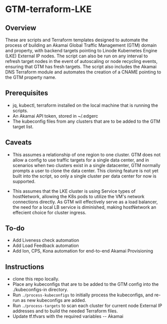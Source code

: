 # GTM-terraform-LKE
 
## Overview

These are scripts and Terraform templates designed to automate the process of building an Akamai Global Traffic Management (GTM) domain and property, with backend targets pointing to Linode Kubernetes Engine (LKE) External IP nodes. The script can also be run on any interval to refresh target nodes in the event of autoscaling or node recycling events, ensuring that GTM has fresh targets. The script also includes the Akamai DNS Terraform module and automates the creation of a CNAME pointing to the GTM property name. 

## Prerequisites 

- jq, kubectl, terraform installed on the local machine that is running the scripts.
- An Akamai API token, stored in ~/.edgerc
- The kubeconfig files from any clusters that are to be added to the GTM target list.

## Caveats 

- This assumes a relationship of one region to one cluster. GTM does not allow a config to use traffic targets for a single data center, and in scenarios when two clusters exist in a single datacenter, GTM normally prompts a user to clone the data center. This cloning feature is not yet built into the script, so only a single cluster per data center for now is supported.

- This assumes that the LKE cluster is using Service types of hostNetwork, allowing the K8s pods to utilize the VM's network connections directly. As GTM will effectively serve as a load balancer, the need for a local LB service is diminished, making hostNetwork an effecient choice for cluster ingress.

## To-do

- Add Liveness check automation
- Add Load Feedback automation
- Add Ion, CPS, Kona automation for end-to-end Akamai Provisioning

## Instructions

- clone this repo locally.
- Place any kubeconfigs that are to be added to the GTM config into the ./kubeconfigs-in directory.
- Run ```./process-kubeconfigs``` to initially process the kubeconfigs, and re-run as new kubeconfigs are added.
- Run ```./process-targets``` to scan each cluster for current node External IP addresses and to build the needed Terraform files.
- Update tf.tfvars with the required variables
-- Akamai 


